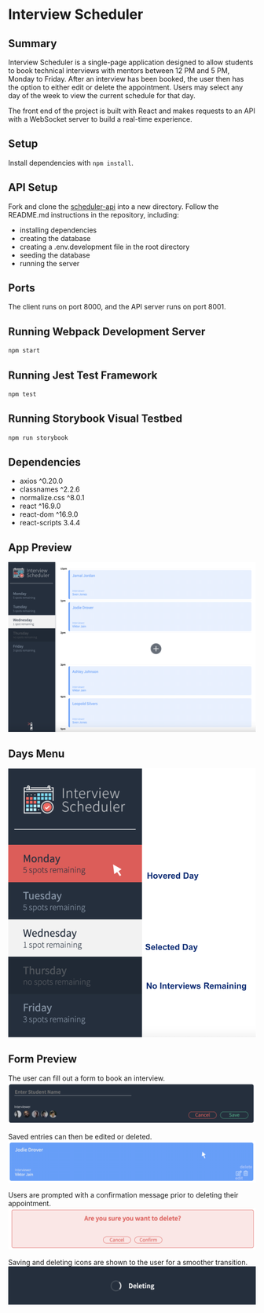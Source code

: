 # Interview Scheduler

## Summary
Interview Scheduler is a single-page application designed to allow students to book technical interviews with mentors between 12 PM and 5 PM, Monday to Friday. After an interview has been booked, the user then has the option to either edit or delete the appointment. Users may select any day of the week to view the current schedule for that day.

The front end of the project is built with React and makes requests to an API with a WebSocket server to build a real-time experience.

## Setup

Install dependencies with `npm install`.

## API Setup
Fork and clone the [scheduler-api](https://github.com/lighthouse-labs/scheduler-api) into a new directory.
Follow the README.md instructions in the repository, including:
- installing dependencies
- creating the database
- creating a .env.development file in the root directory
- seeding the database
- running the server

## Ports
The client runs on port 8000, and the API server runs on port 8001.

## Running Webpack Development Server

```sh
npm start
```

## Running Jest Test Framework

```sh
npm test
```

## Running Storybook Visual Testbed

```sh
npm run storybook
```
## Dependencies
- axios ^0.20.0
- classnames ^2.2.6
- normalize.css ^8.0.1
- react ^16.9.0
- react-dom ^16.9.0
- react-scripts 3.4.4

## App Preview
!["App-Preview"](https://github.com/droverj/scheduler/blob/master/docs/app-preview.png?raw=true)

## Days Menu
!["Day-Menu"](https://github.com/droverj/scheduler/blob/master/docs/day-menu.png?raw=true)

## Form Preview
The user can fill out a form to book an interview.
!["Form-Preview"](https://github.com/droverj/scheduler/blob/master/docs/form.png?raw=true)

Saved entries can then be edited or deleted.
!["Edit-form"](https://github.com/droverj/scheduler/blob/master/docs/show.png?raw=true)

Users are prompted with a confirmation message prior to deleting their appointment.
!["Delete-confirmation"](https://github.com/droverj/scheduler/blob/master/docs/confirmation.png?raw=true)

Saving and deleting icons are shown to the user for a smoother transition.
!["Transition"](https://github.com/droverj/scheduler/blob/master/docs/transition.png?raw=true)




